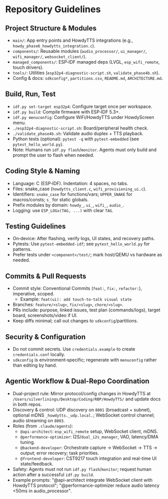 # Repository Guidelines

## Project Structure & Modules
- `main/`: App entry points and HowdyTTS integrations (e.g., `howdy_phase6_howdytts_integration.c`).
- `components/`: Reusable modules (`audio_processor/`, `ui_manager/`, `wifi_manager/`, `websocket_client/`).
- `managed_components/`: ESP‑IDF managed deps (LVGL, `esp_wifi_remote`, touch drivers).
- `tools/`: Utilities (`esp32p4-diagnostic-script.sh`, `validate_phase4b.sh`).
- Config & docs: `sdkconfig*`, `partitions.csv`, `README.md`, `ARCHITECTURE.md`.

## Build, Run, Test
- `idf.py set-target esp32p4`: Configure target once per workspace.
- `idf.py build`: Compile firmware with ESP‑IDF 5.3+.
- `idf.py menuconfig`: Configure WiFi/HowdyTTS under HowdyScreen menu.
- `./esp32p4-diagnostic-script.sh`: Board/peripheral health check.
- `./validate_phase4b.sh`: Validate audio duplex + TTS playback.
- Python tests (optional): `pytest -q` with `pytest-embedded` (see `pytest_hello_world.py`).
- Note: Humans run `idf.py flash`/`monitor`. Agents must only build and prompt the user to flash when needed.

## Coding Style & Naming
- Language: C (ESP‑IDF). Indentation: 4 spaces, no tabs.
- Files: snake_case (`howdytts_client.c`, `wifi_provisioning_ui.c`).
- Identifiers: `snake_case` for functions/vars; `UPPER_SNAKE` for macros/consts; `s_` for static globals.
- Prefix modules by domain: `howdy_`, `ui_`, `wifi_`, `audio_`.
- Logging: use `ESP_LOGx(TAG, ...)` with clear `TAG`.

## Testing Guidelines
- On‑device: After flashing, verify logs, UI states, and recovery paths.
- Pytests: Use `pytest-embedded-idf`; see `pytest_hello_world.py` for patterns.
- Prefer tests under `<component>/test/`; mark host/QEMU vs hardware as needed.

## Commits & Pull Requests
- Commit style: Conventional Commits (`feat:`, `fix:`, `refactor:`), imperative, scoped.
  - Example: `feat(ui): add touch-to-talk visual state`
- Branches: `feature/<slug>`, `fix/<slug>`, `chore/<slug>`.
- PRs include: purpose, linked issues, test plan (commands/logs), target board, screenshots/video if UI.
- Keep diffs minimal; call out changes to `sdkconfig`/partitions.

## Security & Configuration
- Do not commit secrets. Use `credentials.example` to create `credentials.conf` locally.
- `sdkconfig` is environment‑specific; regenerate with `menuconfig` rather than editing by hand.

## Agentic Workflow & Dual-Repo Coordination
- Dual-project rule: Mirror protocol/config changes in HowdyTTS at `/Users/silverlinings/Desktop/Coding/RBP/HowdyTTS/` and update docs in both repos.
- Discovery & control: UDP discovery on `8001` (broadcast + subnet), optional mDNS `_howdytts._udp.local.`; WebSocket control channel; audio streaming on `8003`.
- Roles (from `.claude/agents`):
  - `@api-architect`: `esp_wifi_remote` setup, WebSocket client, mDNS.
  - `@performance-optimizer`: I2S/`dual_i2s_manager`, VAD, latency/DMA tuning.
  - `@backend-developer`: Orchestrate capture → WebSocket → TTS → output; error recovery; task priorities.
  - `@frontend-developer`: CST9217 touch integration and real-time UI state/feedback.
- Safety: Agents must not run `idf.py flash`/`monitor`; request human action after a successful `idf.py build`.
- Example prompts: "@api-architect integrate WebSocket client with HowdyTTS protocol"; "@performance-optimizer reduce audio latency <50ms in audio_processor".

